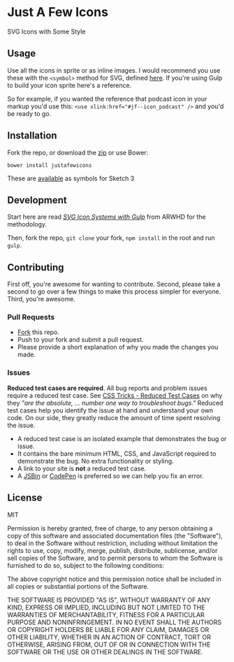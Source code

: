 # Just A Few Icons

SVG Icons with Some Style

## Usage

 Use all the icons in sprite or as inline images. I would recommend you use these with the `<symbol>` method for SVG, defined [here](https://css-tricks.com/svg-symbol-good-choice-icons/). If you're using Gulp to build your icon sprite here's a reference.

So for example, if you wanted the reference that podcast icon in your markup you'd use this: `<use xlink:href="#jf--icon_podcast" />` and you'd be ready to go.

## Installation

Fork the repo, or download the [zip](https://github.com/charlespeters/justafewicons/zipball/master) or use Bower:
```
bower install justafewicons
```

These are [available](https://www.dropbox.com/s/gtq69sqqnfaagi7/justafewicons.sketch?dl=0) as symbols for Sketch 3

## Development

Start here are read [_SVG Icon Systems with Gulp_](http://arwhd.co/2015/05/18/svg-gulp-workflow/) from ARWHD for the methodology.

Then, fork the repo, `git clone` your fork, `npm install` in the root and run `gulp`.

## Contributing

First off, you're awesome for wanting to contribute. Second, please take a second to go over a few things to make this process simpler for everyone. Third, you're awesome.

### Pull Requests
- [Fork](https://github.com/charlespeters/thunder#fork-destination-box) this repo.
- Push to your fork and submit a pull request.
- Please provide a short explanation of why you made the changes you made.

### Issues
**Reduced test cases are required**. All bug reports and problem issues require a reduced test case. See [CSS Tricks - Reduced Test Cases](http://css-tricks.com/reduced-test-cases/) on why they _"are the absolute, ... number one way to troubleshoot bugs."_ Reduced test cases help you identify the issue at hand and understand your own code. On our side, they greatly reduce the amount of time spent resolving the issue.

- A reduced test case is an isolated example that demonstrates the bug or issue.
- It contains the bare minimum HTML, CSS, and JavaScript required to demonstrate the bug. No extra functionality or styling.
- A link to your site is **not** a reduced test case.
- A [JSBin](http://jsbin.com/) or [CodePen](http://codepen.io) is preferred so we can help you fix an error.

## License

MIT

Permission is hereby granted, free of charge, to any person obtaining a copy of this software and associated documentation files (the "Software"), to deal in the Software without restriction, including without limitation the rights to use, copy, modify, merge, publish, distribute, sublicense, and/or sell copies of the Software, and to permit persons to whom the Software is furnished to do so, subject to the following conditions:

The above copyright notice and this permission notice shall be included in all copies or substantial portions of the Software.

THE SOFTWARE IS PROVIDED "AS IS", WITHOUT WARRANTY OF ANY KIND, EXPRESS OR IMPLIED, INCLUDING BUT NOT LIMITED TO THE WARRANTIES OF MERCHANTABILITY, FITNESS FOR A PARTICULAR PURPOSE AND NONINFRINGEMENT. IN NO EVENT SHALL THE AUTHORS OR COPYRIGHT HOLDERS BE LIABLE FOR ANY CLAIM, DAMAGES OR OTHER LIABILITY, WHETHER IN AN ACTION OF CONTRACT, TORT OR OTHERWISE, ARISING FROM, OUT OF OR IN CONNECTION WITH THE SOFTWARE OR THE USE OR OTHER DEALINGS IN THE SOFTWARE.
